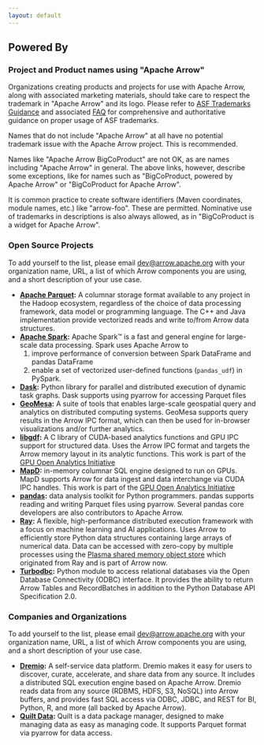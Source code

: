 ```yaml
---
layout: default
---
```

<!--
{% comment %}
Licensed to the Apache Software Foundation (ASF) under one or more
contributor license agreements.  See the NOTICE file distributed with
this work for additional information regarding copyright ownership.
The ASF licenses this file to you under the Apache License, Version 2.0
(the "License"); you may not use this file except in compliance with
the License.  You may obtain a copy of the License at

http://www.apache.org/licenses/LICENSE-2.0

Unless required by applicable law or agreed to in writing, software
distributed under the License is distributed on an "AS IS" BASIS,
WITHOUT WARRANTIES OR CONDITIONS OF ANY KIND, either express or implied.
See the License for the specific language governing permissions and
limitations under the License.
{% endcomment %}
-->

## Powered By

### Project and Product names using "Apache Arrow"

Organizations creating products and projects for use with Apache Arrow, along
with associated marketing materials, should take care to respect the trademark
in "Apache Arrow" and its logo. Please refer to [ASF Trademarks Guidance][1]
and associated [FAQ][2] for comprehensive and authoritative guidance on proper
usage of ASF trademarks.

Names that do not include "Apache Arrow" at all have no potential trademark
issue with the Apache Arrow project. This is recommended.

Names like "Apache Arrow BigCoProduct" are not OK, as are names including
"Apache Arrow" in general. The above links, however, describe some exceptions,
like for names such as "BigCoProduct, powered by Apache Arrow" or
"BigCoProduct for Apache Arrow".

It is common practice to create software identifiers (Maven coordinates, module
names, etc.) like "arrow-foo". These are permitted. Nominative use of trademarks
in descriptions is also always allowed, as in "BigCoProduct is a widget for
Apache Arrow".

### Open Source Projects

To add yourself to the list, please email dev@arrow.apache.org with your
organization name, URL, a list of which Arrow components you are using, and a
short description of your use case.

* **[Apache Parquet][3]:** A columnar storage format available to any project
 in the Hadoop ecosystem, regardless of the choice of data processing
 framework, data model or programming language. The C++ and Java
 implementation provide vectorized reads and write to/from Arrow data
 structures.
* **[Apache Spark][7]:** Apache Spark™ is a fast and general engine for
 large-scale data processing. Spark uses Apache Arrow to
  1. improve performance of conversion between Spark DataFrame and pandas DataFrame
  2. enable a set of vectorized user-defined functions (`pandas_udf`) in PySpark.
* **[Dask][15]:** Python library for parallel and distributed execution of
 dynamic task graphs. Dask supports using pyarrow for accessing Parquet
 files
* **[GeoMesa][8]:** A suite of tools that enables large-scale geospatial query
  and analytics on distributed computing systems. GeoMesa supports query
  results in the Arrow IPC format, which can then be used for in-browser
  visualizations and/or further analytics.
* **[libgdf][14]:** A C library of CUDA-based analytics functions and GPU IPC
 support for structured data. Uses the Arrow IPC format and targets the Arrow
 memory layout in its analytic functions. This work is part of the [GPU Open
 Analytics Initiative][11]
* **[MapD][10]:** in-memory columnar SQL engine designed to run on GPUs. MapD
 supports Arrow for data ingest and data interchange via CUDA IPC
 handles. This work is part of the [GPU Open Analytics Initiative][11]
* **[pandas][12]:** data analysis toolkit for Python programmers. pandas
 supports reading and writing Parquet files using pyarrow. Several pandas
 core developers are also contributors to Apache Arrow.
* **[Ray][5]:** A flexible, high-performance distributed execution framework
 with a focus on machine learning and AI applications. Uses Arrow to
 efficiently store Python data structures containing large arrays of
 numerical data. Data can be accessed with zero-copy by multiple processes
 using the [Plasma shared memory object store][6] which originated from Ray and
 is part of Arrow now.
* **[Turbodbc][4]:** Python module to access relational databases via the Open
 Database Connectivity (ODBC) interface. It provides the ability to return Arrow
 Tables and RecordBatches in addition to the Python Database API Specification
 2.0.

### Companies and Organizations

To add yourself to the list, please email dev@arrow.apache.org with your
organization name, URL, a list of which Arrow components you are using, and a
short description of your use case.

* **[Dremio][9]:** A self-service data platform. Dremio makes it easy for
  users to discover, curate, accelerate, and share data from any source.
  It includes a distributed SQL execution engine based on Apache Arrow.
  Dremio reads data from any source (RDBMS, HDFS, S3, NoSQL) into Arrow
  buffers, and provides fast SQL access via ODBC, JDBC, and REST for BI,
  Python, R, and more (all backed by Apache Arrow).
* **[Quilt Data][13]:** Quilt is a data package manager, designed to make
  managing data as easy as managing code. It supports Parquet format via
  pyarrow for data access.

[1]: https://www.apache.org/foundation/marks/
[2]: https://www.apache.org/foundation/marks/faq/
[3]: https://parquet.apache.org/
[4]: https://github.com/blue-yonder/turbodbc
[5]: https://github.com/ray-project/ray
[6]: https://ray-project.github.io/2017/08/08/plasma-in-memory-object-store.html
[7]: https://spark.apache.org/
[8]: https://github.com/locationtech/geomesa
[9]: https://www.dremio.com/
[10]: https://github.com/mapd/mapd-core
[11]: https://gpuopenanalytics.com/
[12]: https://pandas.pydata.org
[13]: https://quiltdata.com/
[14]: https://github.com/gpuopenanalytics/libgdf
[15]: https://github.com/dask/dask
